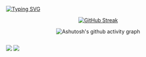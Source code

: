 [![Typing SVG](https://readme-typing-svg.herokuapp.com?font=Fira+Code&weight=300&size=50&duration=4000&pause=1000&color=934CFF&center=true&vCenter=true&random=false&width=1000&lines=Hello%2C+my+name+is+Júlia;I'm+20+years+old;I'm+from+Brazil;welcome%3A)](https://git.io/typing-svg)


<div align="center">
  
[![GitHub Streak](https://github-readme-streak-stats.herokuapp.com?user=juliaturness&theme=shadow-purple&locale=pt_BR&date_format=n%2Fj%5B%2FY%5D&card_width=900)](https://git.io/streak-stats)

</div>

<div align="center" >
   
![Ashutosh's github activity graph](https://ssr-contributions-svg.vercel.app/_/juliaturness?chart=3dbar&gap=0.6&scale=2&flatten=2&animation=wave&animation_duration=1&animation_delay=0.05&animation_amplitude=20&animation_frequency=0.5&animation_wave_center=10_0&format=svg&weeks=30&theme=purple) 

</div>


  <source
    src="https://github-readme-stats.vercel.app/api/top-langs/?username=juliaturness&layout=compact"
  />

  
##

<a href = "mailto:jmturnes10@gmail.com"><img src="https://img.shields.io/badge/-Gmail-%23333?style=for-the-badge&logo=gmail&logoColor=white" target="_blank"></a>
  <a href="https://www.linkedin.com/in/juliaturnes/" target="_blank"><img src="https://img.shields.io/badge/-LinkedIn-%230077B5?style=for-the-badge&logo=linkedin&logoColor=white" target="_blank"></a>
